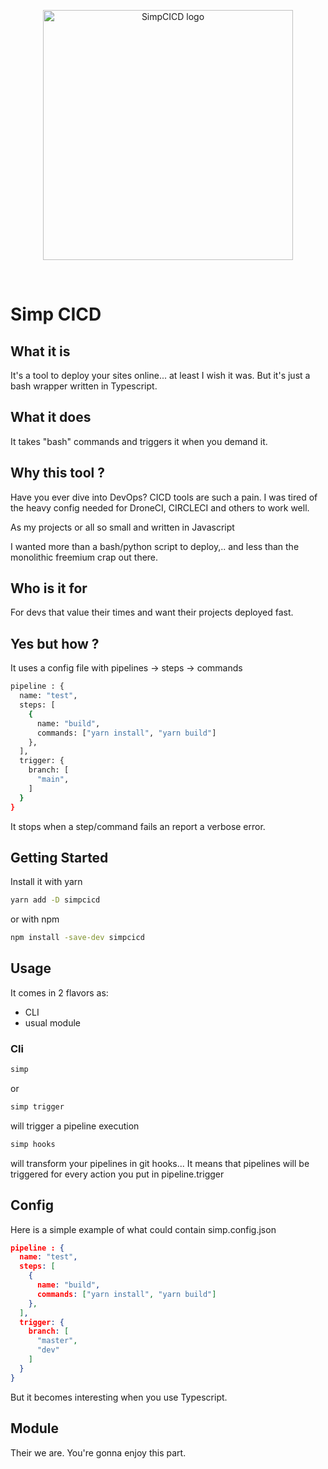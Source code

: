 <p align="center">
  <a href="https://gitea.com/AreskaEntreprise/SimpCICD" target="_blank" rel="noopener noreferrer">
    <img width="400" src="/images/simp_light.png" alt="SimpCICD logo">
  </a>
</p>
<br/>

# Simp CICD

## What it is

It's a tool to deploy your sites online... at least I wish it was.
But it's just a bash wrapper written in Typescript.

## What it does

It takes "bash" commands and triggers it when you demand it.

## Why this tool ?

Have you ever dive into DevOps? CICD tools are such a pain.
I was tired of the heavy config needed for DroneCI, CIRCLECI and others to work well.

As my projects or all so small and written in Javascript

I wanted more than a bash/python script to deploy,..
and less than the monolithic freemium crap out there.

## Who is it for

For devs that value their times and want their projects deployed fast.

## Yes but how ?

It uses a config file with pipelines -> steps -> commands

```bash
pipeline : {
  name: "test",
  steps: [
    {
      name: "build",
      commands: ["yarn install", "yarn build"]
    },
  ],
  trigger: {
    branch: [
      "main",
    ]
  }
}
```

It stops when a step/command fails an report a verbose error.

## Getting Started

Install it with yarn

```bash
yarn add -D simpcicd
```

or with npm

```bash
npm install -save-dev simpcicd
```

## Usage

It comes in 2 flavors as:

- CLI
- usual module

### Cli

```sh
simp
```

or

```bash
simp trigger
```

will trigger a pipeline execution

```bash
simp hooks
```

will transform your pipelines in git hooks...
It means that pipelines will be triggered for every action you put in pipeline.trigger

## Config

Here is a simple example of what could contain simp.config.json

```json
pipeline : {
  name: "test",
  steps: [
    {
      name: "build",
      commands: ["yarn install", "yarn build"]
    },
  ],
  trigger: {
    branch: [
      "master",
      "dev"
    ]
  }
}
```

But it becomes interesting when you use Typescript.

## Module

Their we are. You're gonna enjoy this part.
